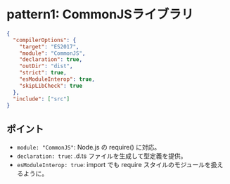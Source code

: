 # pattern1: CommonJSライブラリ

```json
{
  "compilerOptions": {
    "target": "ES2017",
    "module": "CommonJS",
    "declaration": true,
    "outDir": "dist",
    "strict": true,
    "esModuleInterop": true,
    "skipLibCheck": true
  },
  "include": ["src"]
}
```

## ポイント

* `module: "CommonJS"`: Node.js の require() に対応。
* `declaration: true`: .d.ts ファイルを生成して型定義を提供。
* `esModuleInterop: true`: import でも require スタイルのモジュールを扱えるように。
